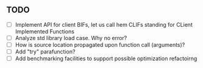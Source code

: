 TODO
----
 * [ ] Implement API for client BIFs, let us call hem CLIFs standing for CLient Implemented Functions
 * [ ] Analyze std library load case. Why no error?
 * [ ] How is source location propagated upon function call (arguments)?
 * [ ] Add "try" parafunction?
 * [ ] Add benchmarking facilities to support possible optimization refactoirng
